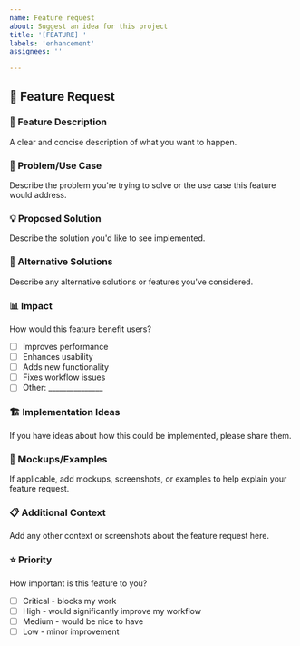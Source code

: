 ```yaml
---
name: Feature request
about: Suggest an idea for this project
title: '[FEATURE] '
labels: 'enhancement'
assignees: ''

---
```


## 🚀 Feature Request

### 📝 Feature Description
A clear and concise description of what you want to happen.

### 🎯 Problem/Use Case
Describe the problem you're trying to solve or the use case this feature would address.

### 💡 Proposed Solution
Describe the solution you'd like to see implemented.

### 🔄 Alternative Solutions
Describe any alternative solutions or features you've considered.

### 📊 Impact
How would this feature benefit users?
- [ ] Improves performance
- [ ] Enhances usability
- [ ] Adds new functionality
- [ ] Fixes workflow issues
- [ ] Other: _______________

### 🏗️ Implementation Ideas
If you have ideas about how this could be implemented, please share them.

### 📸 Mockups/Examples
If applicable, add mockups, screenshots, or examples to help explain your feature request.

### 📋 Additional Context
Add any other context or screenshots about the feature request here.

### ⭐ Priority
How important is this feature to you?
- [ ] Critical - blocks my work
- [ ] High - would significantly improve my workflow
- [ ] Medium - would be nice to have
- [ ] Low - minor improvement
